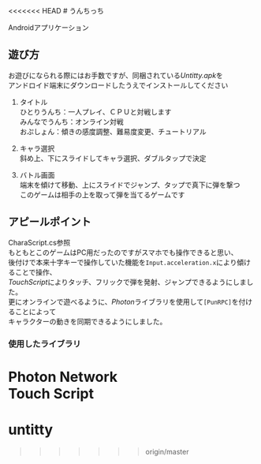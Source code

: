 <<<<<<< HEAD
﻿# うんちっち

Androidアプリケーション

## 遊び方
お遊びになられる際にはお手数ですが、同梱されている*Untitty.apk*を  
アンドロイド端末にダウンロードしたうえでインストールしてください  

1. タイトル  
ひとりうんち：一人プレイ、ＣＰＵと対戦します  
みんなでうんち：オンライン対戦  
おぷしょん：傾きの感度調整、難易度変更、チュートリアル  

2. キャラ選択  
斜め上、下にスライドしてキャラ選択、ダブルタップで決定  

3. バトル画面  
端末を傾けて移動、上にスライドでジャンプ、タップで真下に弾を撃つ  
このゲームは相手の上を取って弾を当てるゲームです  
  
## アピールポイント
CharaScript.cs参照  
もともとこのゲームはPC用だったのですがスマホでも操作できると思い、  
後付けで本来十字キーで操作していた機能を`Input.acceleration.x`により傾けることで操作、  
*TouchScript*によりタッチ、フリックで弾を発射、ジャンプできるようにしました。  
更にオンラインで遊べるように、*Photon*ライブラリを使用して`[PunRPC]`を付けることによって  
キャラクターの動きを同期できるようにしました。  
  
### 使用したライブラリ
Photon Network  
Touch Script 
=======
# untitty
>>>>>>> origin/master
